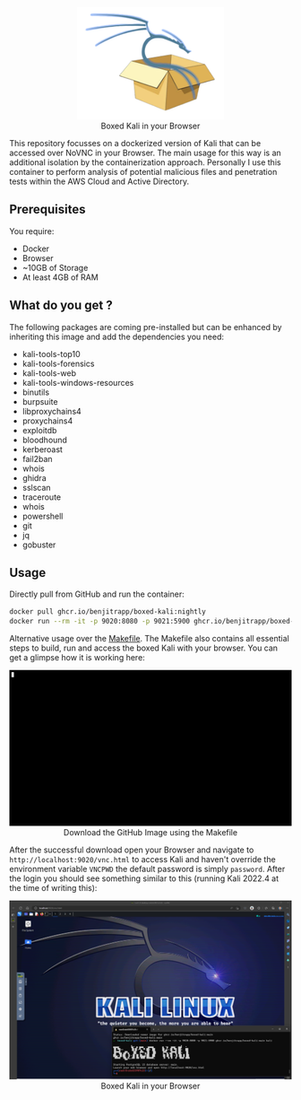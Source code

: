 <p align="center">
<img height="200" src="static/boxed-kali.png">
<br>Boxed Kali in your Browser
</p>

This repository focusses on a dockerized version of Kali that can be accessed over NoVNC in your Browser. The main usage for this way is an additional isolation by the containerization approach. Personally I use this container to perform analysis of potential malicious files and penetration tests within the AWS Cloud and Active Directory.

## Prerequisites

You require:
* Docker
* Browser
* ~10GB of Storage
* At least 4GB of RAM

## What do you get ?
The following packages are coming pre-installed but can be enhanced by inheriting this image and add the dependencies you need:

* kali-tools-top10
* kali-tools-forensics
* kali-tools-web
* kali-tools-windows-resources
* binutils
* burpsuite
* libproxychains4
* proxychains4
* exploitdb
* bloodhound
* kerberoast
* fail2ban
* whois
* ghidra
* sslscan
* traceroute
* whois
* powershell
* git
* jq
* gobuster

## Usage

Directly pull from GitHub and run the container:

```bash
docker pull ghcr.io/benjitrapp/boxed-kali:nightly
docker run --rm -it -p 9020:8080 -p 9021:5900 ghcr.io/benjitrapp/boxed-kali:nightly kali
```

Alternative usage over the [Makefile](https://github.com/BenjiTrapp/boxed-kali/blob/main/Makefile). The Makefile also contains all essential steps to build, run and access the boxed Kali with your browser. You can get a glimpse how it is working here:

<p align="center">
<img src="static/Herunterladen.gif">
<br>Download the GitHub Image using the Makefile
</p>

After the successful download open your Browser and navigate to `http://localhost:9020/vnc.html` to access Kali and haven't override the environment variable `VNCPWD` the default password is simply `password`. After the login you should see something similar to this (running Kali 2022.4 at the time of writing this):

<p align="center">
<img src="static/browser.png">
<br>Boxed Kali in your Browser
</p>
